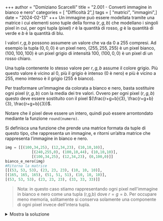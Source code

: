 +++
author = "Domiziano Scarcelli"
title = "2.001 - Converti immagine in bianco e nero"
categories = [ "Difficoltà 2",]
tags = [ "matrici", "immagini",]
date = "2024-02-13"
+++
Un immagine può essere modellata tramite una matrice i cui elementi sono tuple della forma $(r,g,b)$ che modellano i singoli pixel in cui, per ogni tupla (pixel) $r$ è la quantità di rosso, $g$ è la quantità di verde e $b$ è la quantità di blu. 

I valori $r,g,b$ possono assumere un valore che va da 0 a 255 compresi. Ad esempio la tupla $(0,0,0)$ è un pixel nero, $(255,255,255)$ è un pixel bianco, $(100,100,100)$ è un pixel grigio di intensità 100, $(100,0,0)$ è un pixel di un rosso chiaro.

Una tupla contenente lo stesso valore per $r,g,b$ assume il colore grigio. Più questo valore è vicino al 0, più il grigio è intenso (0 è nero) e più è vicino a 255, meno intenso è il grigio (255 è bianco).

Per trasformare un’immagine da colorata a bianco e nero, basta sostituire ogni pixel $(r,g,b)$ con la media dei tre valori. Ovvero per ogni pixel $(r,g,b)$ questo deve essere sostituito con il pixel $(\frac{r+g+b}{3}, \frac{r+g+b}{3}, \frac{r+g+b}{3})$.

Notare che il pixel deve essere un intero, quindi può essere arrontondato mediante la funzione `round(numero)`.

Si definisca una funzione che prende una matrice formata da tuple di questo tipo, che rappresenta un immagine, e ritorni un’altra matrice che rappresenta l’immagine in bianco e nero.

```python
img = [[(100,34,25), (12,34,23), (10,10,10)],
			[(240,255,0), (100,10,44), (10,10,10)],
			[(100,34,25), (12,34,23), (0,100,0)]]
bianco_e_nero(img)
#Ritorna la matrice
[[(53, 53, 53), (23, 23, 23), (10, 10, 10)], 
[(165, 165, 165), (51, 51, 51), (10, 10, 10)], 
[(53, 53, 53), (23, 23, 23), (33, 33, 33)]]
```

>Nota: in questo caso stiamo rappresentando ogni pixel nell'immagine in bianco e nero come una tupla (r,g,b) dove $r=g=b$. Per occupare meno memoria, solitamente si conserva solamente una componente di ogni pixel invece dell'intera tupla.

<details>
<summary>Mostra la soluzione</summary>

```python
def bianco_e_nero(img):
    risultato = []
    for riga in img:
        nuova_riga = []
        for elem in riga:
            r,g,b = elem
            media = round((r+g+b)/3)
            pixel_grigio = (media, media, media)
            nuova_riga.append(pixel_grigio)
        risultato.append(nuova_riga)
    return risultato
```

</details>

